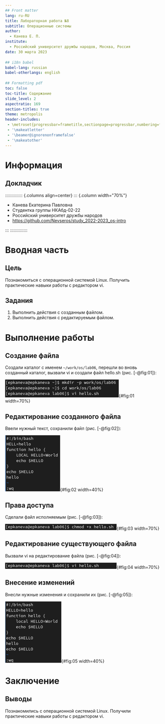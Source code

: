 ```yaml
---
## Front matter
lang: ru-RU
title: Лабораторная работа №8
subtitle: Операционные системы
author:
  - Канева Е. П.
institute:
  - Российский университет дружбы народов, Москва, Россия
date: 30 марта 2023

## i18n babel
babel-lang: russian
babel-otherlangs: english

## Formatting pdf
toc: false
toc-title: Содержание
slide_level: 2
aspectratio: 169
section-titles: true
theme: metropolis
header-includes:
 - \metroset{progressbar=frametitle,sectionpage=progressbar,numbering=fraction}
 - '\makeatletter'
 - '\beamer@ignorenonframefalse'
 - '\makeatother'
---
```


# Информация

## Докладчик

:::::::::::::: {.columns align=center}
::: {.column width="70%"}

  * Канева Екатерина Павловна
  * Студентка группы НКАбд-02-22
  * Российский университет дружбы народов
  * <https://github.com/Nevseros/study_2022-2023_os-intro>

:::
::::::::::::::

# Вводная часть

## Цель

Познакомиться с операционной системой Linux. Получить практические навыки работы с редактором vi.

## Задания

1. Выполнить действия с созданным файлом.
2. Выполнить действия с редактируемым файлом.

# Выполнение работы

## Создание файла

Создали каталог с именем `~/work/os/lab06`, перешли во вновь созданный каталог, вызвали vi и создали файл hello.sh (рис. [-@fig:01]):

![Создание каталога и файла.](image/01.png){#fig:01 width=70%}

## Редактирование созданного файла

Ввели нужный текст, сохранили файл (рис. [-@fig:02]):

![Ввод текста и сохранение файла.](image/02.png){#fig:02 width=40%}

## Права доступа

Сделали файл исполняемым (рис. [-@fig:03]):

![Файл исполняемый.](image/03.png){#fig:03 width=70%}

## Редактирование существующего файла

Вызвали vi на редактирование файла (рис. [-@fig:04]):

![Вызов редактора.](image/04.png){#fig:04 width=70%}

## Внесение изменений

Внесли нужные изменения и сохранили их (рис. [-@fig:05]):

![Внесение нужных изменений и сохранение правок.](image/05.png){#fig:05 width=40%}

# Заключение

## Выводы

Познакомились с операционной системой Linux. Получили практические навыки работы с редактором vi.


